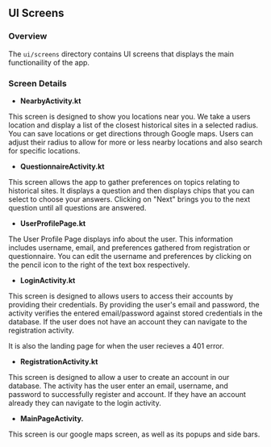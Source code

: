 ## UI Screens

### Overview

The `ui/screens` directory contains UI screens that displays the main
functionaility of the app.

### Screen Details

-   **NearbyActivity.kt**

This screen is designed to show you locations near you. We take a users location
and display a list of the closest historical sites in a selected radius. You can
save locations or get directions through Google maps. Users can adjust their
radius to allow for more or less nearby locations and also search for specific
locations.

-   **QuestionnaireActivity.kt**

This screen allows the app to gather preferences on topics relating to
historical sites. It displays a question and then displays chips that you can
select to choose your answers. Clicking on "Next" brings you to the next
question until all questions are answered.

-   **UserProfilePage.kt**

The User Profile Page displays info about the user. This information includes
username, email, and preferences gathered from registration or questionnaire.
You can edit the username and preferences by clicking on the pencil icon to the
right of the text box respectively.

-   **LoginActivity.kt**

This screen is designed to allows users to access their accounts by providing
their credentials. By providing the user's email and password, the activity
verifies the entered email/password against stored credentials in the database.
If the user does not have an account they can navigate to the registration
activity.

It is also the landing page for when the user recieves a 401 error.

-   **RegistrationActivity.kt**

This screen is designed to allow a user to create an account in our database.
The activity has the user enter an email, username, and password to successfully
register and account. If they have an account already they can navigate to the
login activity.

-   **MainPageActivity.**

This screen is our google maps screen, as well as its popups and side bars.
